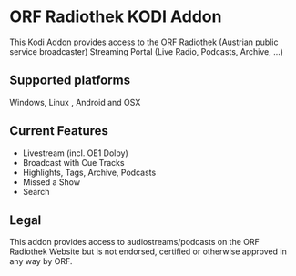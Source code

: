 ORF Radiothek KODI Addon
=======
This Kodi Addon provides access to the ORF Radiothek (Austrian public service broadcaster) Streaming Portal (Live Radio, Podcasts, Archive, ...)


Supported platforms
-------------------
Windows, Linux , Android and OSX


Current Features
----------------
* Livestream (incl. OE1 Dolby)
* Broadcast with Cue Tracks
* Highlights, Tags, Archive, Podcasts
* Missed a Show
* Search


Legal
-----
This addon provides access to audiostreams/podcasts on the ORF Radiothek Website but is not endorsed, certified or otherwise approved in any way by ORF.

